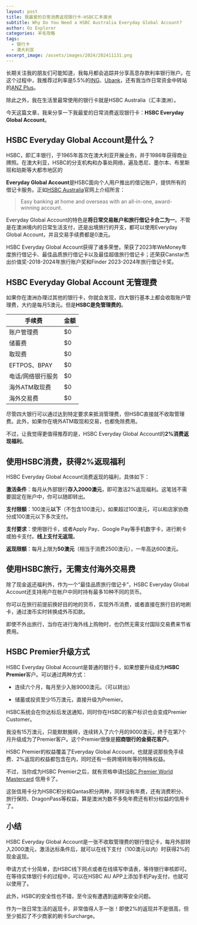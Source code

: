 ```yaml
---
layout: post
title: 我最爱的日常消费返现银行卡—HSBC汇丰澳洲
subtitle: Why Do You Need a HSBC Australia Everyday Global Account?
author: Oz Explorer
categories: 羊毛攻略
tags:
  - 银行卡
  - 澳大利亚
excerpt_image: /assets/images/2024/202411131.png
---
```

长期关注我的朋友们可能知道，我每月都会追踪并分享高息存款利率银行账户。在这个过程中，我推荐过利率是5.5%的[ING](https://www.ozexplorers.com/resources.html)、[Ubank](https://www.ozexplorers.com/投资理财/2024/06/18/earn-up-to-5.50-on-ubank-saving-account.html)，还有我当作日常资金中转站的[ANZ Plus](https://www.ozexplorers.com/投资理财/2024/09/01/anz-plus-has-adjusted-its-interest-rate-policy.html)。

除此之外，我在生活里最常使用的银行卡就是HSBC Australia（汇丰澳洲）。

今天这篇文章，我来分享一下我最爱的日常消费返现银行卡：**HSBC Everyday Global Account**。

## HSBC Everyday Global Account是什么？

HSBC，即汇丰银行，于1965年首次在澳大利亚开展业务，并于1986年获得商业牌照。在澳大利亚，HSBC的分支机构和办事处网络，遍及悉尼、墨尔本、布里斯班和珀斯等大都市地区的

**Everyday Global Account**是HSBC面向个人用户推出的借记账户，提供所有的借记卡服务。正如[HSBC Australia](https://www.hsbc.com.au/accounts/products/everyday-global/)官网上介绍所言：

> Easy banking at home and overseas with an all-in-one, award-winning account.

Everyday Global Account的特色是**将日常交易账户和旅行借记卡合二为一**。不管是在澳洲境内的日常生活支付，还是出境旅行的开支，都可以使用Everyday Global Account，并且交易手续费都是0澳元。

HSBC Everyday Global Account获得了诸多荣誉。荣获了2023年WeMoney年度旅行借记卡、最佳品质旅行借记卡以及最佳超值旅行借记卡；还荣获Canstar杰出价值奖-2018-2024年旅行账户奖和Finder 2023-2024年旅行借记卡奖。

## HSBC Everyday Global Account 无管理费

如果你在澳洲办理过其他的银行卡，你就会发现，四大银行基本上都会收取账户管理费，大约是每月5澳元。但是**HSBC是免管理费的**。

|手续费|金额|
|---|---|
|账户管理费|$0|
|储蓄费|$0|
|取现费|$0|
|EFTPOS、BPAY|$0|
|电话/网络银行服务|$0|
|海外ATM取现费|$0|
|海外交易费|$0|

尽管四大银行可以通过达到特定要求来抵消管理费，但HSBC直接就不收取管理费。此外，如果你在境外ATM取现和交易，也都免除费用。

不过，让我觉得更值得推荐的是，HSBC Everyday Global Account的**2%消费返现福利**。

## 使用HSBC消费，获得2%返现福利

HSBC Everyday Global Account消费返现的福利，具体如下：

**激活条件**：每月从外部银行**存入2000澳元**，即可激活2%返现福利。这笔钱不需要固定在账户中，你可以随即转出。

**支付限额**：100澳元**以下**（不包含100澳元）。如果超过100澳元，可以和店家协商分成100澳元以下多次支付。

**支付要求**：使用银行卡，或者Apply Pay、Google Pay等手机数字卡，进行刷卡或拍卡支付。**线上支付无返现**。

**返现限额**：每月上限为**50澳元**（相当于消费2500澳元），一年高达600澳元。

## 使用HSBC旅行，无需支付海外交易费

除了现金返还福利外，作为一个“最佳品质旅行借记卡”，HSBC Everyday Global Account还支持用户在帐户中同时持有最多10种不同的货币。

你可以在旅行前提前换好目的地的货币，实现外币消费，或者直接在旅行目的地刷卡，通过澳币实时转换成外币扣款。

即使不外出旅行，当你在进行海外线上购物时，也仍然无需支付国际交易费来节省费用。

## HSBC Premier升级方式

HSBC Everyday Global Account是普通的银行卡，如果想要升级成为**HSBC Premier**客户。可以通过两种方式：

- 连续六个月，每月至少入账9000澳元。（可以转出）

- 储蓄或投资至少15万澳元，直接升级为Premier。

HSBC系统会在你达标后发送通知，同时你在HSBC的客户标识也会变成Premier Customer。

我没有15万澳元，只能默默搬砖，连续转入了六个月的9000澳元，终于在第7个月升级成为了Premier客户。这个Premier很像是**招商银行的金葵花客户**。

HSBC Premier的权益覆盖了Everyday Global Account，也就是说那些免手续费、2%返现的权益都包含在内，同时还有一些跨境转账等的特殊权益。

不过，当你成为HSBC Premier之后，就有资格申请[HSBC Premier World Mastercard](https://www.hsbc.com.au/credit-cards/products/premier/) 信用卡了。

这张信用卡分为HSBC积分和Qantas积分两种，同样没有年费，还有消费积分、旅行保险、DragonPass等权益，算是澳洲为数不多免年费还有积分权益的信用卡了。

## 小结

HSBC Everyday Global Account是一张不收取管理费的银行借记卡，每月外部转入2000澳元，激活达标条件后，就可以在线下支付（100澳元以内）时获得2%的现金返现。

申请方式十分简单，去HSBC线下网点或者在线填写申请表，等待银行审核即可。在等待实体银行卡的过程中，可以在HSBC AU APP上添加手机Pay支付，也就可以使用了。

此外，HSBC的安全性也不错，至今没有遭遇到盗刷等安全问题。

作为一张日常生活的返现卡，非常值得人手一张！即使2%的返现并不是很高，但至少抵扣了不少商家的刷卡Surcharge。

